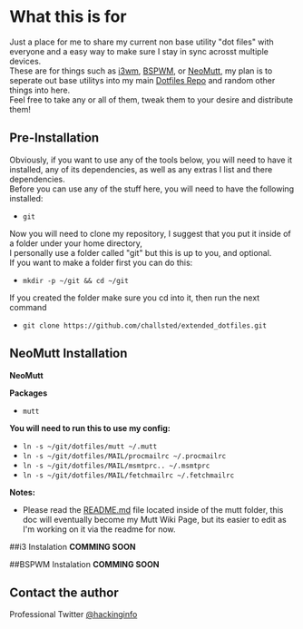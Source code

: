 # What this is for

Just a place for me to share my current non base utility "dot files" with everyone and a easy way to make sure I stay in sync acrosst multiple devices.  
These are for things such as [i3wm][i3wm_website], [BSPWM][bspwm_website], or [NeoMutt][neomutt_website], my plan is to seperate out base utilitys into my main [Dotfiles Repo][dotfiles_repo] and random other things into here.  
Feel free to take any or all of them, tweak them to your desire and distribute them!  

## Pre-Installation

Obviously, if you want to use any of the tools below, you will need to have it installed, any of its dependencies, as well as any extras I list and there dependencies.  
Before you can use any of the stuff here, you will need to have the following installed:  
* `git`

Now you will need to clone my repository, I suggest that you put it inside of a folder under your home directory,  
I personally use a folder called "git" but this is up to you, and optional.  
If you want to make a folder first you can do this:
* `mkdir -p ~/git && cd ~/git`

If you created the folder make sure you cd into it, then run the next command
* `git clone https://github.com/challsted/extended_dotfiles.git`

## NeoMutt Installation
**NeoMutt**

**Packages**
* `mutt`

**You will need to run this to use my config:**
* `ln -s ~/git/dotfiles/mutt ~/.mutt`
* `ln -s ~/git/dotfiles/MAIL/procmailrc ~/.procmailrc`
* `ln -s ~/git/dotfiles/MAIL/msmtprc.. ~/.msmtprc`
* `ln -s ~/git/dotfiles/MAIL/fetchmailrc ~/.fetchmailrc`

**Notes:**
* Please read the [README.md][NeoMuttREADME] file located inside of the mutt folder, this doc will eventually become my Mutt Wiki Page, but its easier to edit as I'm working on it via the readme for now.

##i3 Instalation
**COMMING SOON**

##BSPWM Instalation
**COMMING SOON**

## Contact the author

Professional  Twitter [@hackinginfo][tweet]  

[MUTT_WIKI]:       ../../wiki/Mutt
[i3_WIKI]:         ../../wiki/i3 

[i3wm_website]:    http://i3wm.org/
[bspwm_website]:   https://github.com/baskerville/bspwm
[neomutt_website]: https://github.com/neomutt/neomutt
[dotfiles_repo]:   https://github.com/challsted/dotfiles

[NeoMuttREADME]:   https://github.com/challsted/extended_dotfiles/blob/development/mutt/README.md

[tweet]:           https://twitter.com/MaSammchs
